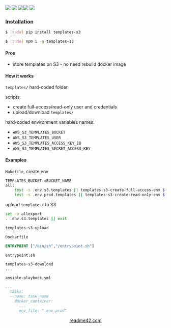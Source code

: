 <!--
https://readme42.com
-->



[![](https://img.shields.io/badge/OS-Unix-blue.svg?longCache=True)]()
[![](https://img.shields.io/pypi/v/templates-s3.svg?maxAge=3600)](https://pypi.org/project/templates-s3/)
[![](https://img.shields.io/npm/v/templates-s3.svg?maxAge=3600)](https://www.npmjs.com/package/templates-s3)[![](https://img.shields.io/badge/License-Unlicense-blue.svg?longCache=True)](https://unlicense.org/)
[![](https://github.com/andrewp-as-is/templates-s3/workflows/tests42/badge.svg)](https://github.com/andrewp-as-is/templates-s3/actions)

### Installation
```bash
$ [sudo] pip install templates-s3
```

```bash
$ [sudo] npm i -g templates-s3
```

#### Pros
+   store templates on S3 - no need rebuild docker image

#### How it works
`templates/` hard-coded folder

scripts:
+   create full-access/read-only user and credentials
+   upload/download `templates/`

hard-coded environment variables names:
+   `AWS_S3_TEMPLATES_BUCKET`
+   `AWS_S3_TEMPLATES_USER`
+   `AWS_S3_TEMPLATES_ACCESS_KEY_ID`
+   `AWS_S3_TEMPLATES_SECRET_ACCESS_KEY`

#### Examples
`Makefile`, create env
```bash
TEMPLATES_BUCKET:=BUCKET_NAME
all:
    test -s .env.s3.templates || templates-s3-create-full-access-env $(TEMPLATES_BUCKET) > .env.s3.templates
    test -s .env.prod.templates || templates-s3-create-read-only-env $(TEMPLATES_BUCKET) > .env.prod.templates
```

upload `templates/` to S3 
```bash
set -o allexport
. .env.s3.templates || exit

templates-s3-upload
```

`Dockerfile` 
```Dockerfile
ENTRYPOINT ["/bin/sh","/entrypoint.sh"]
```

`entrypoint.sh`
```bash
templates-s3-download
...
```

`ansible-playbook.yml`
```yml
...
  tasks:
  - name: task_name
    docker_container:
      ...
      env_file: ".env.prod"
```

<p align="center">
    <a href="https://readme42.com/">readme42.com</a>
</p>
